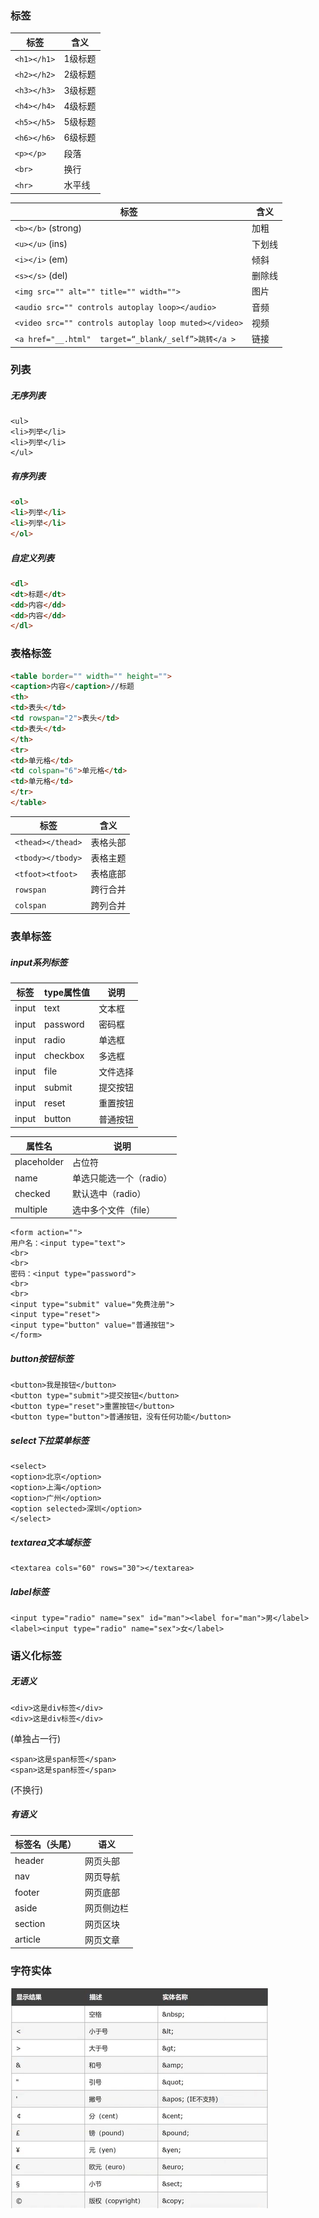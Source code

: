 ### 标签

| 标签        | 含义    |
| ----------- | ------- |
| `<h1></h1>` | 1级标题 |
| `<h2></h2>` | 2级标题 |
| `<h3></h3>` | 3级标题 |
| `<h4></h4>` | 4级标题 |
| `<h5></h5>` | 5级标题 |
| `<h6></h6>` | 6级标题 |
| `<p></p>`   | 段落    |
| `<br>`      | 换行    |
| `<hr>`      | 水平线  |

| 标签                                                  | 含义   |
| ----------------------------------------------------- | ------ |
| `<b></b>` (strong)                                    | 加粗   |
| `<u></u>` (ins)                                       | 下划线 |
| `<i></i>` (em)                                        | 倾斜   |
| `<s></s>` (del)                                       | 删除线 |
| `<img src="" alt="" title="" width="">`               | 图片   |
| `<audio src="" controls autoplay loop></audio>`       | 音频   |
| `<video src="" controls autoplay loop muted></video>` | 视频   |
| `<a href="__.html"  target=“_blank/_self”>跳转</a >`  | 链接   |

### 列表

##### 无序列表

```php+HTML
<ul>
<li>列举</li>
<li>列举</li>
</ul>
```

##### 有序列表 

```html
<ol>
<li>列举</li>
<li>列举</li>
</ol>
```

##### 自定义列表

```html
<dl>
<dt>标题</dt>
<dd>内容</dd>
<dd>内容</dd>
</dl>
```

### 表格标签

```html
<table border="" width="" height="">
<caption>内容</caption>//标题
<th>
<td>表头</td>
<td rowspan="2">表头</td>
<td>表头</td>
</th>
<tr>
<td>单元格</td>
<td colspan="6">单元格</td>
<td>单元格</td>
</tr>
</table>
```

| 标签              | 含义     |
| ----------------- | -------- |
| `<thead></thead>` | 表格头部 |
| `<tbody></tbody>` | 表格主题 |
| `<tfoot><tfoot>`  | 表格底部 |
| `rowspan`         | 跨行合并 |
| `colspan`         | 跨列合并 |

### 表单标签

##### input系列标签

| 标签  | type属性值 | 说明     |
| ----- | ---------- | -------- |
| input | text       | 文本框   |
| input | password   | 密码框   |
| input | radio      | 单选框   |
| input | checkbox   | 多选框   |
| input | file       | 文件选择 |
| input | submit     | 提交按钮 |
| input | reset      | 重置按钮 |
| input | button     | 普通按钮 |

| 属性名      | 说明                    |
| ----------- | ----------------------- |
| placeholder | 占位符                  |
| name        | 单选只能选一个（radio） |
| checked     | 默认选中（radio）       |
| multiple    | 选中多个文件（file）    |

```php+HTML
<form action="">
用户名：<input type="text">
<br>
<br>
密码：<input type="password">
<br>
<br>
<input type="submit" value="免费注册">
<input type="reset">
<input type="button" value="普通按钮">
</form>
```

##### button按钮标签

```php+HTML
<button>我是按钮</button>
<button type="submit">提交按钮</button>
<button type="reset">重置按钮</button>
<button type="button">普通按钮，没有任何功能</button>
```

##### select下拉菜单标签

```php+HTML
<select>
<option>北京</option>
<option>上海</option>
<option>广州</option>
<option selected>深圳</option>
</select>
```

##### textarea文本域标签

```php+HTML
<textarea cols="60" rows="30"></textarea>
```

##### label标签

```php+HTML
<input type="radio" name="sex" id="man"><label for="man">男</label>
<label><input type="radio" name="sex">女</label>
```

### 语义化标签

##### 无语义

```php+HTML
<div>这是div标签</div>
<div>这是div标签</div>
```

(单独占一行)

```php+HTML
<span>这是span标签</span>
<span>这是span标签</span>
```

(不换行)

##### 有语义

| 标签名（头尾） | 语义       |
| -------------- | ---------- |
| header         | 网页头部   |
| nav            | 网页导航   |
| footer         | 网页底部   |
| aside          | 网页侧边栏 |
| section        | 网页区块   |
| article        | 网页文章   |

### 字符实体

![字符实体](.\html\字符实体.png)